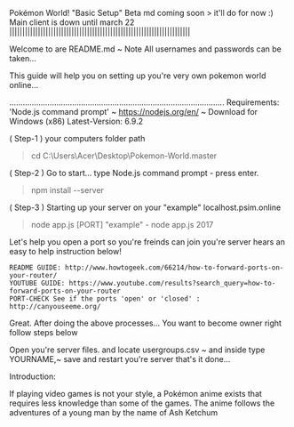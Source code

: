 Pokémon World! "Basic Setup" Beta md coming soon > it'll do for now :) Main client is down until march 22
||||||||||||||||||||||||||||||||||||||||||||||||||||||||||||||||||||||

Welcome to are README.md ~ Note All usernames and passwords can be taken...

This guide will help you on setting up you're very own pokemon world online...

................................................................................................
Requirements: 'Node.js command prompt' ~ https://nodejs.org/en/ ~ Download for Windows (x86) Latest-Version: 6.9.2

( Step-1 ) your computers folder path

> cd C:\Users\Acer\Desktop\Pokemon-World.master

( Step-2 ) Go to start... type Node.js command prompt - press enter.

> npm install --server

( Step-3 ) Starting up your server on your "example" localhost.psim.online

> node app.js [PORT] "example" - node app.js 2017

Let's help you open a port so you're freinds can join you're server hears an easy to help instruction below!

~~~~~~~~~~~~~~~~~~~~~~~~~~~~~~~~~~~~~~~~~~~~~~~~~~~~~~~~~~~~~~~~~~~~~~~~~~~~~~~~~~~~~~~~~~~~~~
README GUIDE: http://www.howtogeek.com/66214/how-to-forward-ports-on-your-router/
YOUTUBE GUIDE: https://www.youtube.com/results?search_query=how-to-forward-ports-on-your-router
PORT-CHECK See if the ports 'open' or 'closed' : http://canyouseeme.org/
~~~~~~~~~~~~~~~~~~~~~~~~~~~~~~~~~~~~~~~~~~~~~~~~~~~~~~~~~~~~~~~~~~~~~~~~~~~~~~~~~~~~~~~~~~~~~~~

Great. After doing the above processes... You want to become owner right follow steps below

Open you're server files. and locate usergroups.csv ~ and inside type YOURNAME,~ save and restart you're server
that's it done... 

Introduction:

If playing video games is not your style, a Pokémon anime exists that requires less knowledge than some of the games. The anime follows the adventures of a young man by the name of Ash Ketchum

